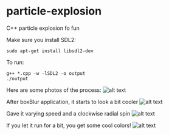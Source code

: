 # particle-explosion

C++ particle explosion fo fun


Make sure you install SDL2:
```
sudo apt-get install libsdl2-dev
```

To run:
```
g++ *.cpp -w -lSDL2 -o output
./output
```

Here are some photos of the process:
![alt text](https://github.com/hhau01/particle-explosion/img/explosion1.gif "Explosion 1")

After boxBlur application, it starts to look a bit cooler
![alt text](https://github.com/hhau01/particle-explosion/img/explosion2.gif "Explosion 2")

Gave it varying speed and a clockwise radial spin
![alt text](https://github.com/hhau01/particle-explosion/img/explosion3.gif "Explosion 3")

If you let it run for a bit, you get some cool colors!
![alt text](https://github.com/hhau01/particle-explosion/img/explosion4.gif "Explosion 4")